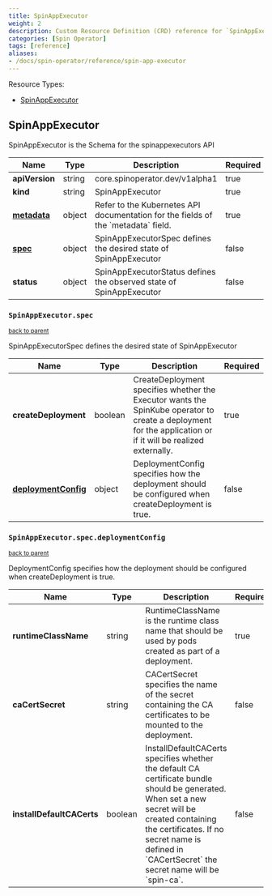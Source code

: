 ```yaml
---
title: SpinAppExecutor
weight: 2
description: Custom Resource Definition (CRD) reference for `SpinAppExecutor`.
categories: [Spin Operator]
tags: [reference]
aliases:
- /docs/spin-operator/reference/spin-app-executor
---
```

Resource Types:

- [SpinAppExecutor](#spinappexecutor)

## SpinAppExecutor

SpinAppExecutor is the Schema for the spinappexecutors API

<table>
    <thead>
        <tr>
            <th>Name</th>
            <th>Type</th>
            <th>Description</th>
            <th>Required</th>
        </tr>
    </thead>
    <tbody><tr>
      <td><b>apiVersion</b></td>
      <td>string</td>
      <td>core.spinoperator.dev/v1alpha1</td>
      <td>true</td>
      </tr>
      <tr>
      <td><b>kind</b></td>
      <td>string</td>
      <td>SpinAppExecutor</td>
      <td>true</td>
      </tr>
      <tr>
      <td><b><a href="https://kubernetes.io/docs/reference/generated/kubernetes-api/v1.27/#objectmeta-v1-meta">metadata</a></b></td>
      <td>object</td>
      <td>Refer to the Kubernetes API documentation for the fields of the `metadata` field.</td>
      <td>true</td>
      </tr><tr>
        <td><b><a href="#spinappexecutorspec">spec</a></b></td>
        <td>object</td>
        <td>
          SpinAppExecutorSpec defines the desired state of SpinAppExecutor<br/>
        </td>
        <td>false</td>
      </tr><tr>
        <td><b>status</b></td>
        <td>object</td>
        <td>
          SpinAppExecutorStatus defines the observed state of SpinAppExecutor<br/>
        </td>
        <td>false</td>
      </tr></tbody>
</table>


### `SpinAppExecutor.spec`
<small>[back to parent](#spinappexecutor)</small>


SpinAppExecutorSpec defines the desired state of SpinAppExecutor

<table>
    <thead>
        <tr>
            <th>Name</th>
            <th>Type</th>
            <th>Description</th>
            <th>Required</th>
        </tr>
    </thead>
    <tbody><tr>
        <td><b>createDeployment</b></td>
        <td>boolean</td>
        <td>
          CreateDeployment specifies whether the Executor wants the SpinKube operator
to create a deployment for the application or if it will be realized externally.<br/>
        </td>
        <td>true</td>
      </tr><tr>
        <td><b><a href="#spinappexecutorspecdeploymentconfig">deploymentConfig</a></b></td>
        <td>object</td>
        <td>
          DeploymentConfig specifies how the deployment should be configured when
createDeployment is true.<br/>
        </td>
        <td>false</td>
      </tr></tbody>
</table>


### `SpinAppExecutor.spec.deploymentConfig`
<small>[back to parent](#spinappexecutorspec)</small>


DeploymentConfig specifies how the deployment should be configured when createDeployment is true.

<table>
    <thead>
        <tr>
            <th>Name</th>
            <th>Type</th>
            <th>Description</th>
            <th>Required</th>
        </tr>
    </thead>
    <tbody><tr>
        <td><b>runtimeClassName</b></td>
        <td>string</td>
        <td>
          RuntimeClassName is the runtime class name that should be used by pods created
as part of a deployment.<br/>
        </td>
        <td>true</td>
      </tr><tr>
        <td><b>caCertSecret</b></td>
        <td>string</td>
        <td>
          CACertSecret specifies the name of the secret containing the CA
certificates to be mounted to the deployment.<br/>
        </td>
        <td>false</td>
      </tr><tr>
        <td><b>installDefaultCACerts</b></td>
        <td>boolean</td>
        <td>
          InstallDefaultCACerts specifies whether the default CA
certificate bundle should be generated. When set a new secret
will be created containing the certificates. If no secret name is
defined in `CACertSecret` the secret name will be `spin-ca`.<br/>
        </td>
        <td>false</td>
      </tr></tbody>
</table>
